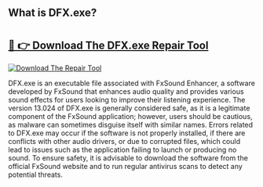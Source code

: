 ## What is DFX.exe? 

# <h2><a href="https://exedetect.com/download.php?DFX.exe">🔗 👉 Download The DFX.exe Repair Tool</a></h2>

[![Download The Repair Tool](https://exedetect.com/download-button.jpg)](https://exedetect.com/download.php?DFX.exe)

DFX.exe is an executable file associated with FxSound Enhancer, a software developed by FxSound that enhances audio quality and provides various sound effects for users looking to improve their listening experience. The version 13.024 of DFX.exe is generally considered safe, as it is a legitimate component of the FxSound application; however, users should be cautious, as malware can sometimes disguise itself with similar names. Errors related to DFX.exe may occur if the software is not properly installed, if there are conflicts with other audio drivers, or due to corrupted files, which could lead to issues such as the application failing to launch or producing no sound. To ensure safety, it is advisable to download the software from the official FxSound website and to run regular antivirus scans to detect any potential threats.